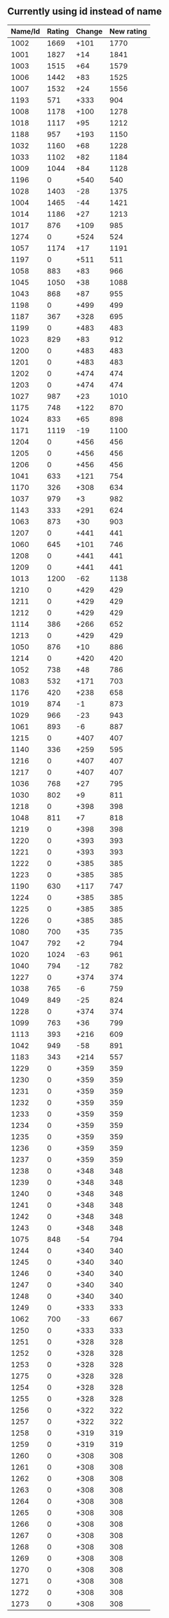## Currently using id instead of name

|Name/Id|Rating|Change|New rating|
|---|---|---|---|
|1002|1669|+101|1770|
|1001|1827|+14|1841|
|1003|1515|+64|1579|
|1006|1442|+83|1525|
|1007|1532|+24|1556|
|1193|571|+333|904|
|1008|1178|+100|1278|
|1018|1117|+95|1212|
|1188|957|+193|1150|
|1032|1160|+68|1228|
|1033|1102|+82|1184|
|1009|1044|+84|1128|
|1196|0|+540|540|
|1028|1403|-28|1375|
|1004|1465|-44|1421|
|1014|1186|+27|1213|
|1017|876|+109|985|
|1274|0|+524|524|
|1057|1174|+17|1191|
|1197|0|+511|511|
|1058|883|+83|966|
|1045|1050|+38|1088|
|1043|868|+87|955|
|1198|0|+499|499|
|1187|367|+328|695|
|1199|0|+483|483|
|1023|829|+83|912|
|1200|0|+483|483|
|1201|0|+483|483|
|1202|0|+474|474|
|1203|0|+474|474|
|1027|987|+23|1010|
|1175|748|+122|870|
|1024|833|+65|898|
|1171|1119|-19|1100|
|1204|0|+456|456|
|1205|0|+456|456|
|1206|0|+456|456|
|1041|633|+121|754|
|1170|326|+308|634|
|1037|979|+3|982|
|1143|333|+291|624|
|1063|873|+30|903|
|1207|0|+441|441|
|1060|645|+101|746|
|1208|0|+441|441|
|1209|0|+441|441|
|1013|1200|-62|1138|
|1210|0|+429|429|
|1211|0|+429|429|
|1212|0|+429|429|
|1114|386|+266|652|
|1213|0|+429|429|
|1050|876|+10|886|
|1214|0|+420|420|
|1052|738|+48|786|
|1083|532|+171|703|
|1176|420|+238|658|
|1019|874|-1|873|
|1029|966|-23|943|
|1061|893|-6|887|
|1215|0|+407|407|
|1140|336|+259|595|
|1216|0|+407|407|
|1217|0|+407|407|
|1036|768|+27|795|
|1030|802|+9|811|
|1218|0|+398|398|
|1048|811|+7|818|
|1219|0|+398|398|
|1220|0|+393|393|
|1221|0|+393|393|
|1222|0|+385|385|
|1223|0|+385|385|
|1190|630|+117|747|
|1224|0|+385|385|
|1225|0|+385|385|
|1226|0|+385|385|
|1080|700|+35|735|
|1047|792|+2|794|
|1020|1024|-63|961|
|1040|794|-12|782|
|1227|0|+374|374|
|1038|765|-6|759|
|1049|849|-25|824|
|1228|0|+374|374|
|1099|763|+36|799|
|1113|393|+216|609|
|1042|949|-58|891|
|1183|343|+214|557|
|1229|0|+359|359|
|1230|0|+359|359|
|1231|0|+359|359|
|1232|0|+359|359|
|1233|0|+359|359|
|1234|0|+359|359|
|1235|0|+359|359|
|1236|0|+359|359|
|1237|0|+359|359|
|1238|0|+348|348|
|1239|0|+348|348|
|1240|0|+348|348|
|1241|0|+348|348|
|1242|0|+348|348|
|1243|0|+348|348|
|1075|848|-54|794|
|1244|0|+340|340|
|1245|0|+340|340|
|1246|0|+340|340|
|1247|0|+340|340|
|1248|0|+340|340|
|1249|0|+333|333|
|1062|700|-33|667|
|1250|0|+333|333|
|1251|0|+328|328|
|1252|0|+328|328|
|1253|0|+328|328|
|1275|0|+328|328|
|1254|0|+328|328|
|1255|0|+328|328|
|1256|0|+322|322|
|1257|0|+322|322|
|1258|0|+319|319|
|1259|0|+319|319|
|1260|0|+308|308|
|1261|0|+308|308|
|1262|0|+308|308|
|1263|0|+308|308|
|1264|0|+308|308|
|1265|0|+308|308|
|1266|0|+308|308|
|1267|0|+308|308|
|1268|0|+308|308|
|1269|0|+308|308|
|1270|0|+308|308|
|1271|0|+308|308|
|1272|0|+308|308|
|1273|0|+308|308|
